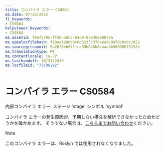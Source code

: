 ```yaml
---
title: コンパイラ エラー CS0584
ms.date: 07/20/2015
f1_keywords:
- CS0584
helpviewer_keywords:
- CS0584
ms.assetid: f9af5795-ffd0-4dc3-b4c9-0a24b8a0076a
ms.openlocfilehash: f10aa6286dbc6d6233c378aee9c0970cbe9c1d22
ms.sourcegitcommit: 5a28f8eb071fcc09b045b0c4ae4b96898673192e
ms.translationtype: MT
ms.contentlocale: ja-JP
ms.lasthandoff: 10/31/2019
ms.locfileid: "73196292"
---
```

# <a name="compiler-error-cs0584"></a>コンパイラ エラー CS0584

内部コンパイラ エラー: ステージ 'stage' シンボル 'symbol'
  
 コンパイラ エラーの発生原因が、予期しない構文を解析できなかったためかどうかを確かめます。 そうでない場合は、[こちらまでお問い合わせ](/visualstudio/ide/feedback-options)ください。

> [!NOTE]
> このコンパイラ エラーは、Roslyn では使用されなくなりました。
